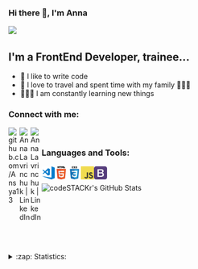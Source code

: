 ### Hi there 👋, I'm Anna

![](https://komarev.com/ghpvc/?username=Ansya13)

## I'm a FrontEnd Developer, trainee...
- 💪 I like to write code
- 🎉 I love to travel and spent time with my family 👨‍👩‍👧
- 👩🏼‍💻 I am constantly learning new things

### Connect with me:

[<img align="left" alt="github.com/Ansya13" width="22px" src="https://cdn.jsdelivr.net/npm/simple-icons@v3/icons/github.svg"/>][github]
[<img align="left" alt="AnnaLavrinchuk | LinkedIn" width="22px" src="https://cdn.jsdelivr.net/npm/simple-icons@v3/icons/linkedin.svg" />][linkedin]
[<img align="left" alt="AnnaLavrinchuk | LinkedIn" width="22px" src="https://cdn.jsdelivr.net/npm/simple-icons@3.13.0/icons/mail-dot-ru.svg" />][email]

<br />

### Languages and Tools:
<img align="left" alt="Visual Studio Code" width="26px" src="https://raw.githubusercontent.com/github/explore/80688e429a7d4ef2fca1e82350fe8e3517d3494d/topics/visual-studio-code/visual-studio-code.png" />
<img align="left" alt="HTML5" width="26px" src="https://raw.githubusercontent.com/github/explore/80688e429a7d4ef2fca1e82350fe8e3517d3494d/topics/html/html.png" />
<img align="left" alt="CSS3" width="26px" src="https://raw.githubusercontent.com/github/explore/80688e429a7d4ef2fca1e82350fe8e3517d3494d/topics/css/css.png" />
<img align="left" alt="JavaScript" width="26px" src="https://raw.githubusercontent.com/github/explore/80688e429a7d4ef2fca1e82350fe8e3517d3494d/topics/javascript/javascript.png" />
<img align="left" alt="BootStrap" width="26px" src="https://raw.githubusercontent.com/github/explore/80688e429a7d4ef2fca1e82350fe8e3517d3494d/topics/bootstrap/bootstrap.png" />


<br />
<br />

<img align="left" alt="codeSTACKr's GitHub Stats" src="https://github-readme-stats.vercel.app/api/top-langs/?username=Ansya13&langs_count=8&layout=compact" />

<br />
<br />
<br />
<br />
<br />
<br />
<br />
<br />

<details>
  <summary>:zap: Statistics:</summary>
   <img align="left" alt="codeSTACKr's GitHub Stats" src="https://github-readme-stats.vercel.app/api?username=Ansya13&show_icons=true" />
</details>

[github]: https://github.com/Ansya13
[linkedin]: https://www.linkedin.com/in/annalavrinchuk/
[email]: mailto:lavrinchuk@yahoo.com
